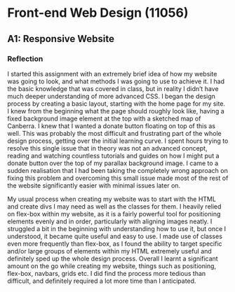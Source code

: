 # Front-end Web Design (11056)
## A1: Responsive Website
### Reflection

I started this assignment with an extremely brief idea of how my website was going to look, and what methods I was going to use to achieve it. I had the basic knowledge that was covered in class, but in reality I didn’t have much deeper understanding of more advanced CSS. I began the design process by creating a basic layout, starting with the home page for my site. I knew from the beginning what the page should roughly look like, having a fixed background image element at the top with a sketched map of Canberra. I knew that I wanted a donate button floating on top of this as well. This was probably the most difficult and frustrating part of the whole design process, getting over the initial learning curve. I spent hours trying to resolve this single issue that in theory was not an advanced concept, reading and watching countless tutorials and guides on how I might put a donate button over the top of my parallax background image. I came to a sudden realisation that I had been taking the completely wrong approach on fixing this problem and overcoming this small issue made most of the rest of the website significantly easier with minimal issues later on.

My usual process when creating my website was to start with the HTML and create divs I may need as well as the classes for them. I heavily relied on flex-box within my website, as it is a fairly powerful tool for positioning elements evenly and in order, particularly with aligning images neatly. I struggled a bit in the beginning with understanding how to use it, but once I understood, it became quite useful and easy to use. I made use of classes even more frequently than flex-box, as I found the ability to target specific and/or large groups of elements within my HTML extremely useful and definitely sped up the whole design process. Overall I learnt a significant amount on the go while creating my website, things such as positioning, flex-box, navbars, grids etc. I did find the process more tedious than difficult, and definitely required a lot more time than I anticipated.
